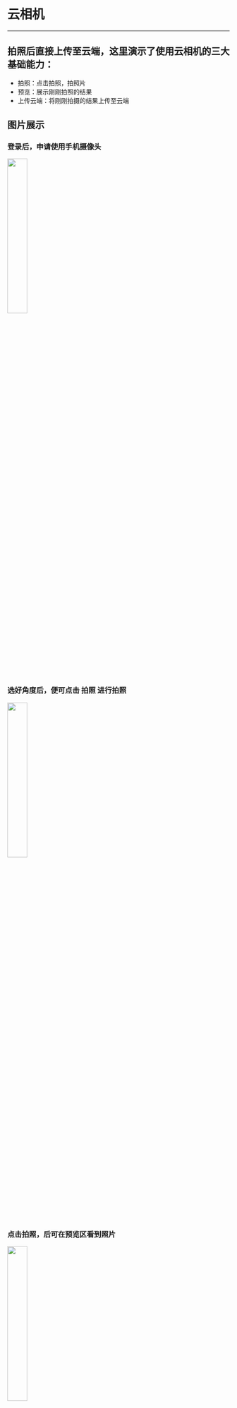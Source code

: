 # 云相机
___
## 拍照后直接上传至云端，这里演示了使用云相机的三大基础能力：

- 拍照：点击拍照，拍照片
- 预览：展示刚刚拍照的结果
- 上传云端：将刚刚拍摄的结果上传至云端


## 图片展示

### 登录后，申请使用手机摄像头
<img src="https://7265-reny-71868c-1259083074.tcb.qcloud.la/photos/Screenshot_20190507_182208_com.tencent.mm.jpg?sign=6ccfda04c3b5ec7069b7578e1d25f704&t=1557224718" width = 30% height = 30% />

### 选好角度后，便可点击 拍照 进行拍照
<img src="https://7265-reny-71868c-1259083074.tcb.qcloud.la/photos/Screenshot_20190507_182243_com.tencent.mm.jpg?sign=5cd95c517860331d9617925aa908b51b&t=1557226598" width = 30% height = 30% />

### 点击拍照，后可在预览区看到照片
<img src="https://7265-reny-71868c-1259083074.tcb.qcloud.la/photos/Screenshot_20190507_182252_com.tencent.mm.jpg?sign=71bdb5be816eeb8b9bdfe65eeac8078f&t=1557226443" width = 30% height = 30% />

### 对图片满意，则可点击 上传云端 上传至云端
<img src="https://7265-reny-71868c-1259083074.tcb.qcloud.la/photos/Screenshot_20190507_182302_com.tencent.mm.jpg?sign=aa1255c5d245bc0579217c09e45ff575&t=1557226819" width = 30% height = 30% />
 上传成功则会有相应提示

## 后期开发计划
- 后期完成读取云端照片的能力
- 读取自己、或其他用户上传的照片

## 参考文档

- [云开发文档](https://developers.weixin.qq.com/miniprogram/dev/wxcloud/basis/getting-started.html)
- [CameraContext](https://developers.weixin.qq.com/miniprogram/dev/api/CameraContext.html?search-key=camera)
